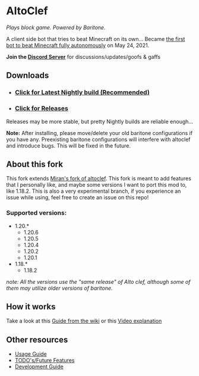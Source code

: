 # AltoClef
*Plays block game.*
*Powered by Baritone.*

A client side bot that tries to beat Minecraft on its own...
Became [the first bot to beat Minecraft fully autonomously](https://youtu.be/baAa6s8tahA) on May 24, 2021.

**Join the [Discord Server](https://discord.gg/JdFP4Kqdqc)** for discussions/updates/goofs & gaffs

## Downloads
- ### [Click for Latest Nightly build (Recommended)](https://nightly.link/allclients2/altocleftest2/workflows/gradle/main/Artifacts.zip)
- ### [Click for Releases](https://github.com/allclients2/altocleftest2/releases)
Releases may be more stable, but pretty Nightly builds are reliable enough...

**Note:** After installing, please move/delete your old baritone configurations if you have any. Preexisting baritone
configurations will interfere with altoclef and introduce bugs. This will be fixed in the future.


## About this fork
This fork extends [Miran's fork of altoclef](https://github.com/allclients2/altocleftest2). This fork is meant to add features that I personally like, and maybe some versions I want to port
this mod to, like 1.18.2. This is also a very experimental branch, if you experience an issue while using, feel free to create an issue on this repo!

### Supported versions:
- 1.20.*
  - 1.20.6
  - 1.20.5
  - 1.20.4
  - 1.20.2
  - 1.20.1
- 1.18.*
  - 1.18.2

*note: All the versions use the "same release" of Alto clef, although some of them may utilize older versions of baritone.* 


## How it works
Take a look at this [Guide from the wiki](https://github.com/allclients2/altocleftest2/wiki/1:-Documentation:-Big-Picture)
or this [Video explanation](https://youtu.be/q5OmcinQ2ck?t=387)

## Other resources
- [Usage Guide](usage.md)
- [TODO's/Future Features](TODO.md)
- [Development Guide](develop.md)
